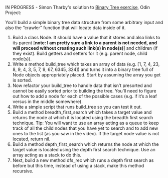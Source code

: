 IN PROGRESS - Simon Tharby's solution to [Binary Tree exercise](https://www.theodinproject.com/courses/ruby-programming/lessons/data-structures-and-algorithms?ref=lnav), Odin Project:

You’ll build a simple binary tree data structure from some arbitrary input and also the “crawler” function that will locate data inside of it.

1.  Build a class Node. It should have a value that it stores and also links to its parent [**note: I am pretty sure a link to a parent is not needed, and will proceed without creating such link(s) in node(s)**] and children (if they exist). Build getters and setters for it (e.g. parent node, child node(s)).
2. Write a method build_tree which takes an array of data (e.g. [1, 7, 4, 23, 8, 9, 4, 3, 5, 7, 9, 67, 6345, 324]) and turns it into a binary tree full of Node objects appropriately placed. Start by assuming the array you get is sorted.
3. Now refactor your build_tree to handle data that isn’t presorted and cannot be easily sorted prior to building the tree. You’ll need to figure out how to add a node for each of the possible cases (e.g. if it’s a leaf versus in the middle somewhere).
4. Write a simple script that runs build_tree so you can test it out.
5. Build a method breadth_first_search which takes a target value and returns the node at which it is located using the breadth first search technique. Tip: You will want to use an array acting as a queue to keep track of all the child nodes that you have yet to search and to add new ones to the list (as you saw in the video). If the target node value is not located, return nil.
6. Build a method depth_first_search which returns the node at which the target value is located using the depth first search technique. Use an array acting as a stack to do this.
7. Next, build a new method dfs_rec which runs a depth first search as before but this time, instead of using a stack, make this method recursive.

